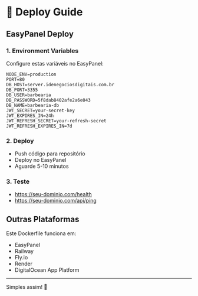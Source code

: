 # 🚀 Deploy Guide

## EasyPanel Deploy

### 1. Environment Variables
Configure estas variáveis no EasyPanel:

```
NODE_ENV=production
PORT=80
DB_HOST=server.idenegociosdigitais.com.br
DB_PORT=3355
DB_USER=barbearia
DB_PASSWORD=5f8dab8402afe2a6e043
DB_NAME=barbearia-db
JWT_SECRET=your-secret-key
JWT_EXPIRES_IN=24h
JWT_REFRESH_SECRET=your-refresh-secret
JWT_REFRESH_EXPIRES_IN=7d
```

### 2. Deploy
- Push código para repositório
- Deploy no EasyPanel
- Aguarde 5-10 minutos

### 3. Teste
- https://seu-dominio.com/health
- https://seu-dominio.com/api/ping

## Outras Plataformas

Este Dockerfile funciona em:
- EasyPanel
- Railway
- Fly.io
- Render
- DigitalOcean App Platform

---

Simples assim! 🎯
